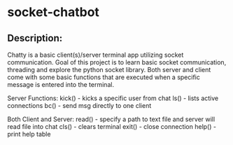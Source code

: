 # socket-chatbot

## Description:
Chatty is a basic client(s)/server terminal app utilizing socket communication. Goal of this project is to learn basic socket communication, threading and explore the python socket library. Both server and client come with some basic functions that are executed when a specific message is entered into the terminal.

Server Functions:
kick() - kicks a specific user from chat
ls() - lists active connections
bc() - send msg directly to one client

Both Client and Server:
read() - specify a path to text file and server will read file into chat
cls() - clears terminal
exit() - close connection
help() - print help table


